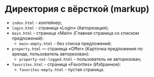 # Директория с вёрсткой (markup)

* `index.html` - контейнер;
* `login.html` - страница «Login» (Авторизация);
* `main.html` - страница «Main» (Главная страница со списком предложений):
   * `main-empty.html` - без списка предложений;
* `property.html` — страница «Offer» (Карточка предложения по аренде, пользователь авторизован):
   * `property-not-logged.html` - пользователь не авторизован;
* `favorites.html` - страница «Favorites» (Избранное):
   * `favorites-empty.html` - пустая страница.
